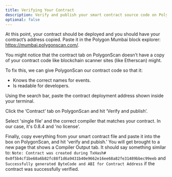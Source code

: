 ```yaml
---
title: Verifying Your Contract
description: Verify and publish your smart contract source code on PolygonScan.
optional: false
---
```


At this point, your contract should be deployed and you should have your contract’s address copied. Paste it in the Polygon Mumbai block explorer: https://mumbai.polygonscan.com/.

You might notice that the contract tab on PolygonScan doesn’t have a copy of your contract code like blockchain scanner sites (like Etherscan) might.

To fix this, we can give PolygonScan our contract code so that it:

- Knows the correct names for events.
- Is readable for developers.

Using the search bar, paste the contract deployment address shown inside your terminal.

Click the ‘Contract’ tab on PolygonScan and hit ‘Verify and publish’.

Select 'single file' and the correct compiler that matches your contract. In our case, it's 0.8.4 and 'no license'.

Finally, copy everything from your smart contract file and paste it into the box on PolygonScan, and hit 'verify and pubish.' You will get brought to a new page that shows a Compiler Output tab. It should say something similar to: `Note: Contract was created during TxHash# 0x0f5b4cf1be68a6b82fc88f1d6a9431b40e9662e16ee68a82fe31489bbec99eeb` and `Successfully generated ByteCode and ABI for Contract Address` if the contract was successfully verified.

